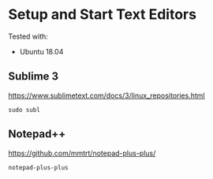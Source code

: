 # Setup and Start Text Editors

Tested with:
- Ubuntu 18.04

## Sublime 3

https://www.sublimetext.com/docs/3/linux_repositories.html

```
sudo subl
```

## Notepad++

https://github.com/mmtrt/notepad-plus-plus/

```
notepad-plus-plus
```
